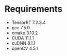 # Requirements
- TensorRT 7.2.3.4
- gcc 7.5.0
- cmake 3.10.2
- CUDA 11.1.1
- cuDNN 8.1.1
- openCV 4.5.1
